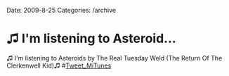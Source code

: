Date: 2009-8-25
Categories: /archive

# ♫ I'm listening to  Asteroid...

♫ I'm listening to  Asteroids by The Real Tuesday Weld (The Return Of The Clerkenwell Kid)♫ #<a href="http://search.twitter.com/search?q=%23Tweet_MiTunes" class="aktt_hashtag">Tweet_MiTunes</a>
